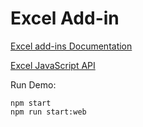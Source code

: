 # Excel Add-in

[Excel add-ins Documentation](https://docs.microsoft.com/en-us/office/dev/add-ins/excel/)

[Excel JavaScript API](https://docs.microsoft.com/en-us/office/dev/add-ins/reference/overview/excel-add-ins-reference-overview)

Run Demo:

```
npm start
npm run start:web
```
